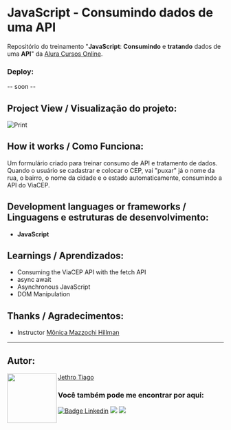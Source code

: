 # JavaScript - Consumindo dados de uma API

Repositório do treinamento "<strong>JavaScript</strong>: <strong>Consumindo</strong> e <strong>tratando</strong> dados de uma <strong>API</strong>" da [Alura Cursos Online](https://www.alura.com.br/).

### Deploy:

-- soon --

## Project View / Visualização do projeto:

![Print](https://user-images.githubusercontent.com/103612874/219455556-37ac9fe0-a5b3-4ace-9c4d-1dd61bfd03fb.jpg)

## How it works / Como Funciona:

Um formulário criado para treinar consumo de API e tratamento de dados.
Quando o usuário se cadastrar e colocar o CEP, vai "puxar" já o nome da rua, o bairro, o nome da cidade e o estado automaticamente, consumindo a API do ViaCEP.

## Development languages or frameworks / Linguagens e estruturas de desenvolvimento:

* <strong>JavaScript</strong>

## Learnings / Aprendizados:

* Consuming the ViaCEP API with the fetch API
* async await
* Asynchronous JavaScript
* DOM Manipulation

## Thanks / Agradecimentos:

* Instructor [Mônica Mazzochi Hillman](https://github.com/MonicaHillman)

---

<h2 id="autor" align="left">Autor:</h2>
  <img align="left" src="https://avatars.githubusercontent.com/u/103612874?v=4" width=115>
<a href="https://github.com/JethroTiago">Jethro Tiago</a>
<h3 align="left">Você também pode me encontrar por aqui:</h3>
<p align="left">
  <a href="https://www.linkedin.com/in/jethrotiago/"><img src="https://img.shields.io/badge/LinkedIn-0077B5?style=for-the-badge&logo=linkedin&logoColor=white" alt="Badge Linkedin" /></a>
  <a href="https://www.youtube.com/c/BEIRADAAVENTURA" target="_blank"><img src="https://img.shields.io/badge/YouTube-FF0000?style=for-the-badge&logo=youtube&logoColor=white" target="_blank"></a>
  <a href="https://instagram.com/jethrotiago" target="_blank"><img src="https://img.shields.io/badge/-Instagram-%23E4405F?style=for-the-badge&logo=instagram&logoColor=white" target="_blank"></a>
  <br>
